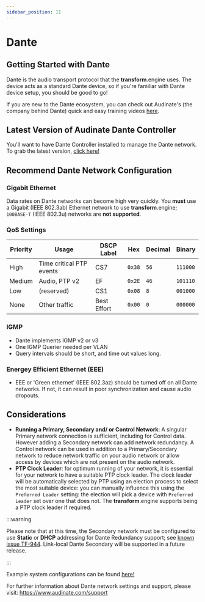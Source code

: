 ```yaml
---
sidebar_position: 11
---
```


# Dante

## Getting Started with Dante

Dante is the audio transport protocol that the **transform**.engine uses. The device acts as a standard Dante device, so if you're familiar with Dante device setup, you should be good to go!

If you are new to the Dante ecosystem, you can check out Audinate's (the company behind Dante) quick and easy training videos [here](https://my.audinate.com/resources/training-and-tutorials/getting-started-with-dante).

## Latest Version of Audinate Dante Controller

You'll want to have Dante Controller installed to manage the Dante network. To grab the latest
version, [click here!](https://www.audinate.com/products/software/dante-controller)

## Recommend Dante Network Configuration

### Gigabit Ethernet

Data rates on Dante networks can become high very quickly. You **must** use a Gigabit (IEEE 802.3ab)
Ethernet network to use **transform**.engine; `100BASE-T` (IEEE 802.3u) networks are **not supported**.

### QoS Settings

| Priority | Usage                    | DSCP Label  | Hex  | Decimal | Binary   |
| -------- | ------------------------ | ----------- | ---- | ------- | ------   |
| High     | Time critical PTP events | CS7         | `0x38` | `56`  | `111000` |
| Medium   | Audio, PTP v2            | EF          | `0x2E` | `46`  | `101110` |
| Low      | (reserved)               | CS1         | `0x08` | `8`   | `001000` |
| None     | Other traffic            | Best Effort | `0x00` | `0`   | `000000` |

### IGMP

- Dante implements IGMP v2 or v3
- One IGMP Querier needed per VLAN
- Query intervals should be short, and time out values long.

### Energey Efficient Ethernet (EEE)

- EEE or 'Green ethernet' (IEEE 802.3az) should be turned off on all Dante networks. If not, it can result in poor synchronization and cause audio dropouts.

## Considerations

- **Running a Primary, Secondary and/ or Control Network**: A singular Primary network connection is
  sufficient, including for Control data. However adding a Secondary network can add network
  redundancy. A Control network can be used in addition to a Primary/Secondary network to reduce
  network traffic on your audio network or allow access by devices which are not present on the
  audio network.
- **PTP Clock Leader**: for optimum running of your network, it is essential for your network to
  have a suitable PTP clock leader. The clock leader will be automatically selected by PTP using an
  election process to select the most suitable device: you can manually influence this using the
  `Preferred Leader` setting: the election will pick a device with `Preferred Leader` set over one
  that does not. The **transform**.engine supports being a PTP clock leader if required.

:::warning

Please note that at this time, the Secondary network must be configured to use **Static** or
**DHCP** addressing for Dante Redundancy support; see [known issue TF-944](../known-issues).
Link-local Dante Secondary will be supported in a future release.

:::

Example system configurations can be found [here!](dante-network-examples)

For further information about Dante network settings and support, please visit: https://www.audinate.com/support
